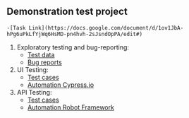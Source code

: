 ## **Demonstration test project**
	-[Task Link](https://docs.google.com/document/d/1ov1JbA-hPg6uPkLfYjWq6HsMD-pn4hvh-2sJsndOpPA/edit#)

1. Exploratory testing and bug-reporting:
	- [Test data](https://docs.google.com/spreadsheets/d/1F7YkQzlhsY6YXPmofpWRNMNTpPcyAsid70LOVLzV7Gw/edit#gid=0)
	- [Bug reports](https://docs.google.com/spreadsheets/d/1F7YkQzlhsY6YXPmofpWRNMNTpPcyAsid70LOVLzV7Gw/edit#gid=822397682)
2. UI Testing:
	- [Test cases](https://docs.google.com/spreadsheets/d/1F7YkQzlhsY6YXPmofpWRNMNTpPcyAsid70LOVLzV7Gw/edit#gid=135805457)
	- [Automation Cypress.io](https://github.com/ZoRaToS/Izotov_Anton_Test_Project/tree/master/cy/cypress)
3. API Testing: 
	- [Test cases](https://docs.google.com/spreadsheets/d/1F7YkQzlhsY6YXPmofpWRNMNTpPcyAsid70LOVLzV7Gw/edit#gid=377622122)
	- [Automation Robot Framework](https://github.com/ZoRaToS/Izotov_Anton_Test_Project/tree/master/rf)
